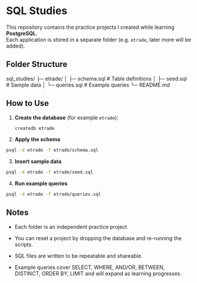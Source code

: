 # SQL Studies

This repository contains the practice projects I created while learning **PostgreSQL**.  
Each application is stored in a separate folder (e.g. `etrade`, later more will be added).

## Folder Structure
sql_studies/
├─ etrade/
│  ├─ schema.sql     # Table definitions
│  ├─ seed.sql       # Sample data
│  └─ queries.sql    # Example queries
└─ README.md

## How to Use

1. **Create the database** (for example `etrade`):
   ```bash
   createdb etrade

2. **Apply the schema**
```bash
psql -d etrade -f etrade/schema.sql
```
3. **Insert sample data**
```bash
psql -d etrade -f etrade/seed.sql
```
4. **Run example queries**
```bash
psql -d etrade -f etrade/queries.sql
```
## Notes

- Each folder is an independent practice project.

- You can reset a project by dropping the database and re-running the scripts.

- SQL files are written to be repeatable and shareable.

- Example queries cover SELECT, WHERE, AND/OR, BETWEEN, DISTINCT, ORDER BY, LIMIT and will expand as learning progresses.